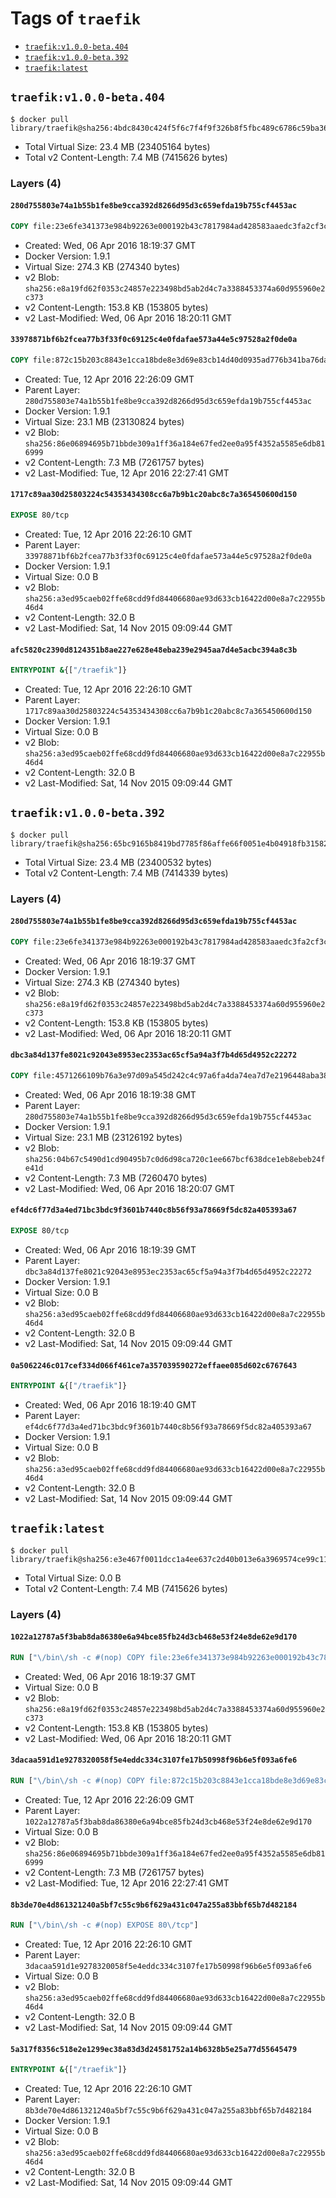 <!-- THIS FILE IS GENERATED VIA '.template-helpers/generate-tag-details.pl' -->

# Tags of `traefik`

-	[`traefik:v1.0.0-beta.404`](#traefikv100-beta404)
-	[`traefik:v1.0.0-beta.392`](#traefikv100-beta392)
-	[`traefik:latest`](#traefiklatest)

## `traefik:v1.0.0-beta.404`

```console
$ docker pull library/traefik@sha256:4bdc8430c424f5f6c7f4f9f326b8f5fbc489c6786c59ba36429ef5eeeaa945b4
```

-	Total Virtual Size: 23.4 MB (23405164 bytes)
-	Total v2 Content-Length: 7.4 MB (7415626 bytes)

### Layers (4)

#### `280d755803e74a1b55b1fe8be9cca392d8266d95d3c659efda19b755cf4453ac`

```dockerfile
COPY file:23e6fe341373e984b92263e000192b43c7817984ad428583aaedc3fa2cf3c0ef in /etc/ssl/certs/
```

-	Created: Wed, 06 Apr 2016 18:19:37 GMT
-	Docker Version: 1.9.1
-	Virtual Size: 274.3 KB (274340 bytes)
-	v2 Blob: `sha256:e8a19fd62f0353c24857e223498bd5ab2d4c7a3388453374a60d955960e2c373`
-	v2 Content-Length: 153.8 KB (153805 bytes)
-	v2 Last-Modified: Wed, 06 Apr 2016 18:20:11 GMT

#### `33978871bf6b2fcea77b3f33f0c69125c4e0fdafae573a44e5c97528a2f0de0a`

```dockerfile
COPY file:872c15b203c8843e1cca18bde8e3d69e83cb14d40d0935ad776b341ba76daf3e in /
```

-	Created: Tue, 12 Apr 2016 22:26:09 GMT
-	Parent Layer: `280d755803e74a1b55b1fe8be9cca392d8266d95d3c659efda19b755cf4453ac`
-	Docker Version: 1.9.1
-	Virtual Size: 23.1 MB (23130824 bytes)
-	v2 Blob: `sha256:86e06894695b71bbde309a1ff36a184e67fed2ee0a95f4352a5585e6db816999`
-	v2 Content-Length: 7.3 MB (7261757 bytes)
-	v2 Last-Modified: Tue, 12 Apr 2016 22:27:41 GMT

#### `1717c89aa30d25803224c54353434308cc6a7b9b1c20abc8c7a365450600d150`

```dockerfile
EXPOSE 80/tcp
```

-	Created: Tue, 12 Apr 2016 22:26:10 GMT
-	Parent Layer: `33978871bf6b2fcea77b3f33f0c69125c4e0fdafae573a44e5c97528a2f0de0a`
-	Docker Version: 1.9.1
-	Virtual Size: 0.0 B
-	v2 Blob: `sha256:a3ed95caeb02ffe68cdd9fd84406680ae93d633cb16422d00e8a7c22955b46d4`
-	v2 Content-Length: 32.0 B
-	v2 Last-Modified: Sat, 14 Nov 2015 09:09:44 GMT

#### `afc5820c2390d8124351b8ae227e628e48eba239e2945aa7d4e5acbc394a8c3b`

```dockerfile
ENTRYPOINT &{["/traefik"]}
```

-	Created: Tue, 12 Apr 2016 22:26:10 GMT
-	Parent Layer: `1717c89aa30d25803224c54353434308cc6a7b9b1c20abc8c7a365450600d150`
-	Docker Version: 1.9.1
-	Virtual Size: 0.0 B
-	v2 Blob: `sha256:a3ed95caeb02ffe68cdd9fd84406680ae93d633cb16422d00e8a7c22955b46d4`
-	v2 Content-Length: 32.0 B
-	v2 Last-Modified: Sat, 14 Nov 2015 09:09:44 GMT

## `traefik:v1.0.0-beta.392`

```console
$ docker pull library/traefik@sha256:65bc9165b8419bd7785f86affe66f0051e4b04918fb31582ee5ca4a863984b31
```

-	Total Virtual Size: 23.4 MB (23400532 bytes)
-	Total v2 Content-Length: 7.4 MB (7414339 bytes)

### Layers (4)

#### `280d755803e74a1b55b1fe8be9cca392d8266d95d3c659efda19b755cf4453ac`

```dockerfile
COPY file:23e6fe341373e984b92263e000192b43c7817984ad428583aaedc3fa2cf3c0ef in /etc/ssl/certs/
```

-	Created: Wed, 06 Apr 2016 18:19:37 GMT
-	Docker Version: 1.9.1
-	Virtual Size: 274.3 KB (274340 bytes)
-	v2 Blob: `sha256:e8a19fd62f0353c24857e223498bd5ab2d4c7a3388453374a60d955960e2c373`
-	v2 Content-Length: 153.8 KB (153805 bytes)
-	v2 Last-Modified: Wed, 06 Apr 2016 18:20:11 GMT

#### `dbc3a84d137fe8021c92043e8953ec2353ac65cf5a94a3f7b4d65d4952c22272`

```dockerfile
COPY file:4571266109b76a3e97d09a545d242c4c97a6fa4da74ea7d7e2196448aba38350 in /
```

-	Created: Wed, 06 Apr 2016 18:19:38 GMT
-	Parent Layer: `280d755803e74a1b55b1fe8be9cca392d8266d95d3c659efda19b755cf4453ac`
-	Docker Version: 1.9.1
-	Virtual Size: 23.1 MB (23126192 bytes)
-	v2 Blob: `sha256:04b67c5490d1cd90495b7c0d6d98ca720c1ee667bcf638dce1eb8ebeb24fe41d`
-	v2 Content-Length: 7.3 MB (7260470 bytes)
-	v2 Last-Modified: Wed, 06 Apr 2016 18:20:07 GMT

#### `ef4dc6f77d3a4ed71bc3bdc9f3601b7440c8b56f93a78669f5dc82a405393a67`

```dockerfile
EXPOSE 80/tcp
```

-	Created: Wed, 06 Apr 2016 18:19:39 GMT
-	Parent Layer: `dbc3a84d137fe8021c92043e8953ec2353ac65cf5a94a3f7b4d65d4952c22272`
-	Docker Version: 1.9.1
-	Virtual Size: 0.0 B
-	v2 Blob: `sha256:a3ed95caeb02ffe68cdd9fd84406680ae93d633cb16422d00e8a7c22955b46d4`
-	v2 Content-Length: 32.0 B
-	v2 Last-Modified: Sat, 14 Nov 2015 09:09:44 GMT

#### `0a5062246c017cef334d066f461ce7a357039590272effaee085d602c6767643`

```dockerfile
ENTRYPOINT &{["/traefik"]}
```

-	Created: Wed, 06 Apr 2016 18:19:40 GMT
-	Parent Layer: `ef4dc6f77d3a4ed71bc3bdc9f3601b7440c8b56f93a78669f5dc82a405393a67`
-	Docker Version: 1.9.1
-	Virtual Size: 0.0 B
-	v2 Blob: `sha256:a3ed95caeb02ffe68cdd9fd84406680ae93d633cb16422d00e8a7c22955b46d4`
-	v2 Content-Length: 32.0 B
-	v2 Last-Modified: Sat, 14 Nov 2015 09:09:44 GMT

## `traefik:latest`

```console
$ docker pull library/traefik@sha256:e3e467f0011dcc1a4ee637c2d40b013e6a3969574ce99c11311a9d10ab2dbf16
```

-	Total Virtual Size: 0.0 B
-	Total v2 Content-Length: 7.4 MB (7415626 bytes)

### Layers (4)

#### `1022a12787a5f3bab8da86380e6a94bce85fb24d3cb468e53f24e8de62e9d170`

```dockerfile
RUN ["\/bin\/sh -c #(nop) COPY file:23e6fe341373e984b92263e000192b43c7817984ad428583aaedc3fa2cf3c0ef in \/etc\/ssl\/certs\/"]
```

-	Created: Wed, 06 Apr 2016 18:19:37 GMT
-	Virtual Size: 0.0 B
-	v2 Blob: `sha256:e8a19fd62f0353c24857e223498bd5ab2d4c7a3388453374a60d955960e2c373`
-	v2 Content-Length: 153.8 KB (153805 bytes)
-	v2 Last-Modified: Wed, 06 Apr 2016 18:20:11 GMT

#### `3dacaa591d1e9278320058f5e4eddc334c3107fe17b50998f96b6e5f093a6fe6`

```dockerfile
RUN ["\/bin\/sh -c #(nop) COPY file:872c15b203c8843e1cca18bde8e3d69e83cb14d40d0935ad776b341ba76daf3e in \/"]
```

-	Created: Tue, 12 Apr 2016 22:26:09 GMT
-	Parent Layer: `1022a12787a5f3bab8da86380e6a94bce85fb24d3cb468e53f24e8de62e9d170`
-	Virtual Size: 0.0 B
-	v2 Blob: `sha256:86e06894695b71bbde309a1ff36a184e67fed2ee0a95f4352a5585e6db816999`
-	v2 Content-Length: 7.3 MB (7261757 bytes)
-	v2 Last-Modified: Tue, 12 Apr 2016 22:27:41 GMT

#### `8b3de70e4d861321240a5bf7c55c9b6f629a431c047a255a83bbf65b7d482184`

```dockerfile
RUN ["\/bin\/sh -c #(nop) EXPOSE 80\/tcp"]
```

-	Created: Tue, 12 Apr 2016 22:26:10 GMT
-	Parent Layer: `3dacaa591d1e9278320058f5e4eddc334c3107fe17b50998f96b6e5f093a6fe6`
-	Virtual Size: 0.0 B
-	v2 Blob: `sha256:a3ed95caeb02ffe68cdd9fd84406680ae93d633cb16422d00e8a7c22955b46d4`
-	v2 Content-Length: 32.0 B
-	v2 Last-Modified: Sat, 14 Nov 2015 09:09:44 GMT

#### `5a317f8356c518e2e1299ec38a83d3d24581752a14b6328b5e25a77d55645479`

```dockerfile
ENTRYPOINT &{["/traefik"]}
```

-	Created: Tue, 12 Apr 2016 22:26:10 GMT
-	Parent Layer: `8b3de70e4d861321240a5bf7c55c9b6f629a431c047a255a83bbf65b7d482184`
-	Docker Version: 1.9.1
-	Virtual Size: 0.0 B
-	v2 Blob: `sha256:a3ed95caeb02ffe68cdd9fd84406680ae93d633cb16422d00e8a7c22955b46d4`
-	v2 Content-Length: 32.0 B
-	v2 Last-Modified: Sat, 14 Nov 2015 09:09:44 GMT
